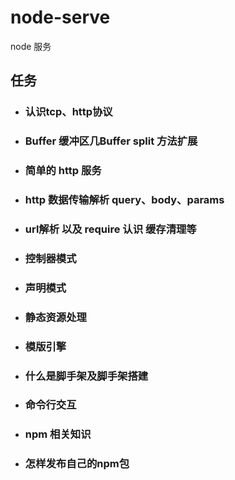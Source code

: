 # node-serve

node 服务

## 任务

* ### 认识tcp、http协议

* ### Buffer 缓冲区几Buffer split 方法扩展 

* ### 简单的 http 服务

* ### http 数据传输解析 query、body、params

* ### url解析 以及 require 认识 缓存清理等

* ### 控制器模式

* ### 声明模式

* ### 静态资源处理

* ### 模版引擎

* ### 什么是脚手架及脚手架搭建

* ### 命令行交互

* ### npm 相关知识

* ### 怎样发布自己的npm包
